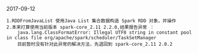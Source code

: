 2017-09-12

    1.RDDFromJavaList 使用Java List 集合数据构造 Spark RDD 对象，并操作
    2.本来打算使用当前版本 spark-core_2.11 2.2.0,结果报告异常 ：
        java.lang.ClassFormatError: Illegal UTF8 string in constant pool in class file org/apache/spark/scheduler/TaskSetManager
        目前暂时没有针对此异常的解决方法，先退回到 spark-core_2.11 2.0.2


